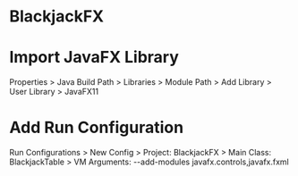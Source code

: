 # BlackjackFX

# Import JavaFX Library
Properties >
Java Build Path >
Libraries >
Module Path > Add Library > User Library > JavaFX11

# Add Run Configuration
Run Configurations >
New Config >
Project: BlackjackFX >
Main Class: BlackjackTable >
VM Arguments: --add-modules javafx.controls,javafx.fxml

